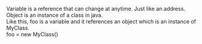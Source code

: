 Variable is a reference that can change at anytime. Just like an address.<br/>
Object is an instance of a class in java.<br/>
Like this, foo is a variable and it references an object which is an instance of MyClass.<br/>
foo = new MyClass()
